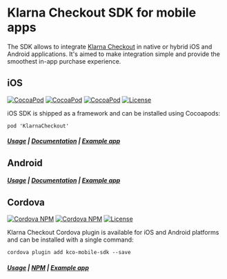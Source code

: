 # Klarna Checkout SDK for mobile apps

The SDK allows to integrate [Klarna Checkout](https://www.klarna.com/us/business/sell-online-with-klarna) in native or hybrid iOS and Android applications. It's aimed to make integration simple and provide the smoothest in-app purchase experience.

## iOS
[![CocoaPod](https://img.shields.io/cocoapods/v/KlarnaCheckout.svg?style=flat-square)](https://cocoapods.org/pods/KlarnaCheckout)
[![CocoaPod](https://img.shields.io/cocoapods/p/KlarnaCheckout.svg?style=flat-square)](https://cocoapods.org/pods/KlarnaCheckout)
[![CocoaPod](https://img.shields.io/cocoapods/metrics/doc-percent/KlarnaCheckout.svg?style=flat-square)](http://cocoadocs.org/docsets/KlarnaCheckout/)
[![License](https://img.shields.io/cocoapods/l/KlarnaCheckout.svg?style=flat-square)](https://github.com/klarna/kco-mobile-sdk/blob/master/LICENSE)

iOS SDK is shipped as a framework and can be installed using Cocoapods:

```
pod 'KlarnaCheckout'
```

##### [Usage](ios/README.md) | [Documentation](https://cocoadocs.org/docsets/KlarnaCheckout/) | [Example app](https://github.com/klarna/kco-ios-example-app)



## Android

##### [Usage](android/README.md) | [Documentation](https://rawgit.com/klarna/kco-mobile-sdk/master/android/docs/index.html) | [Example app](https://github.com/klarna/kco-android-example-app)

## Cordova
[![Cordova NPM](https://img.shields.io/npm/v/kco-mobile-sdk.svg?style=flat-square)](https://www.npmjs.com/package/kco-mobile-sdk)
[![Cordova NPM](https://img.shields.io/npm/dt/kco-mobile-sdk.svg?style=flat-square)](https://www.npmjs.com/package/kco-mobile-sdk)
[![License](https://img.shields.io/npm/l/kco-mobile-sdk.svg?style=flat-square)](https://github.com/klarna/kco-mobile-sdk/blob/master/LICENSE)

Klarna Checkout Cordova plugin is available for iOS and Android platforms and can be installed with a single command:

```
cordova plugin add kco-mobile-sdk --save
```

##### [Usage](cordova/README.md) | [NPM](https://www.npmjs.com/package/kco-mobile-sdk) | [Example app](https://github.com/klarna/kco-cordova-example-app)

